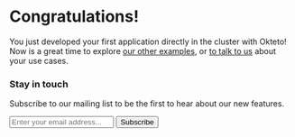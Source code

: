 # Congratulations!

You just developed your first application directly in the cluster with Okteto! Now is a great time to explore [our other examples](/docs/examples), or [to talk to us](/docs/getting-started/contact) about your use cases.


### Stay in touch

Subscribe to our mailing list to be the first to hear about our new features.

<!-- Begin Mailchimp Signup Form -->
<form action="https://okteto.us12.list-manage.com/subscribe/post?u=efc0ce217af52ee28702a355a&amp;id=9fae1b1c05" class="subscribe-form" method="post" id="mc-embedded-subscribe-form" name="mc-embedded-subscribe-form" target="_blank" novalidate>
	<input type="email" value="" name="EMAIL" class="email" id="mce-EMAIL" placeholder="Enter your email address..." required>
    <div style="position: absolute; left: -5000px;" aria-hidden="true"><input type="text" name="b_efc0ce217af52ee28702a355a_9fae1b1c05" tabindex="-1" value=""></div>
    <input type="submit" value="Subscribe" name="subscribe" id="mc-embedded-subscribe" class="button">
</form>
<!--End mc_embed_signup-->